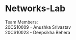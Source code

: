 # Networks-Lab

Team Members: <br />
20CS10009 - Anushka Srivastav <br />
20CS10023 - Deepsikha Behera <br />
